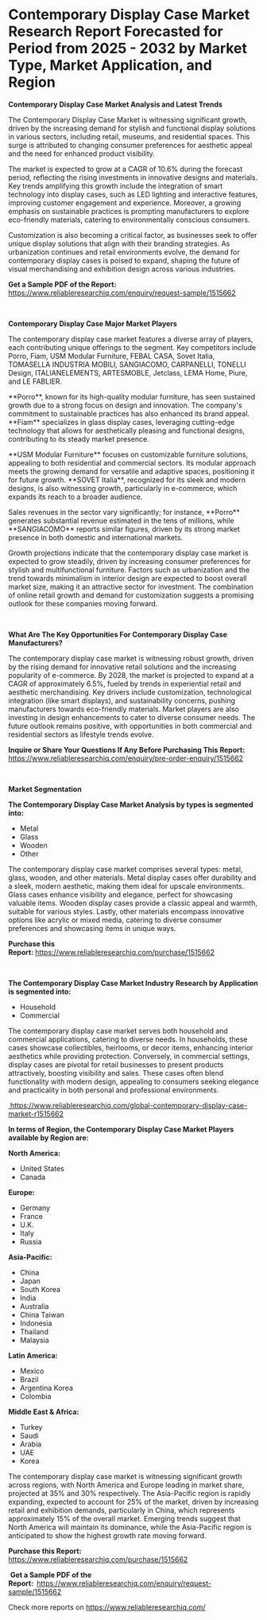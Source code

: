 <p><h1>Contemporary Display Case Market Research Report Forecasted for Period from 2025 -  2032 by Market Type, Market Application, and Region</h1></p><p><strong>Contemporary Display Case Market Analysis and Latest Trends</strong></p>
<p><p>The Contemporary Display Case Market is witnessing significant growth, driven by the increasing demand for stylish and functional display solutions in various sectors, including retail, museums, and residential spaces. This surge is attributed to changing consumer preferences for aesthetic appeal and the need for enhanced product visibility. </p><p>The market is expected to grow at a CAGR of 10.6% during the forecast period, reflecting the rising investments in innovative designs and materials. Key trends amplifying this growth include the integration of smart technology into display cases, such as LED lighting and interactive features, improving customer engagement and experience. Moreover, a growing emphasis on sustainable practices is prompting manufacturers to explore eco-friendly materials, catering to environmentally conscious consumers. </p><p>Customization is also becoming a critical factor, as businesses seek to offer unique display solutions that align with their branding strategies. As urbanization continues and retail environments evolve, the demand for contemporary display cases is poised to expand, shaping the future of visual merchandising and exhibition design across various industries.</p></p>
<p><strong>Get a Sample PDF of the Report:&nbsp;</strong> <a href="https://www.reliableresearchiq.com/enquiry/request-sample/1515662?utm_campaign=3350&utm_medium=2&utm_source=Github&utm_content=ia&utm_term=05042025&utm_id=contemporary-display-case">https://www.reliableresearchiq.com/enquiry/request-sample/1515662</a></p>
<p>&nbsp;</p>
<p><strong>Contemporary Display Case Major Market Players</strong></p>
<p><p>The contemporary display case market features a diverse array of players, each contributing unique offerings to the segment. Key competitors include Porro, Fiam, USM Modular Furniture, FEBAL CASA, Sovet Italia, TOMASELLA INDUSTRIA MOBILI, SANGIACOMO, CARPANELLI, TONELLI Design, ITALIANELEMENTS, ARTESMOBLE, Jetclass, LEMA Home, Piure, and LE FABLIER.</p><p>**Porro**, known for its high-quality modular furniture, has seen sustained growth due to a strong focus on design and innovation. The company's commitment to sustainable practices has also enhanced its brand appeal. **Fiam** specializes in glass display cases, leveraging cutting-edge technology that allows for aesthetically pleasing and functional designs, contributing to its steady market presence.</p><p>**USM Modular Furniture** focuses on customizable furniture solutions, appealing to both residential and commercial sectors. Its modular approach meets the growing demand for versatile and adaptive spaces, positioning it for future growth. **SOVET Italia**, recognized for its sleek and modern designs, is also witnessing growth, particularly in e-commerce, which expands its reach to a broader audience.</p><p>Sales revenues in the sector vary significantly; for instance, **Porro** generates substantial revenue estimated in the tens of millions, while **SANGIACOMO** reports similar figures, driven by its strong market presence in both domestic and international markets. </p><p>Growth projections indicate that the contemporary display case market is expected to grow steadily, driven by increasing consumer preferences for stylish and multifunctional furniture. Factors such as urbanization and the trend towards minimalism in interior design are expected to boost overall market size, making it an attractive sector for investment. The combination of online retail growth and demand for customization suggests a promising outlook for these companies moving forward.</p></p>
<p>&nbsp;</p>
<p><strong>What Are The Key Opportunities For Contemporary Display Case Manufacturers?</strong></p>
<p><p>The contemporary display case market is witnessing robust growth, driven by the rising demand for innovative retail solutions and the increasing popularity of e-commerce. By 2028, the market is projected to expand at a CAGR of approximately 6.5%, fueled by trends in experiential retail and aesthetic merchandising. Key drivers include customization, technological integration (like smart displays), and sustainability concerns, pushing manufacturers towards eco-friendly materials. Market players are also investing in design enhancements to cater to diverse consumer needs. The future outlook remains positive, with opportunities in both commercial and residential sectors as lifestyle trends evolve.</p></p>
<p><strong>Inquire or Share Your Questions If Any Before Purchasing This Report:</strong> <a href="https://www.reliableresearchiq.com/enquiry/pre-order-enquiry/1515662?utm_campaign=3350&utm_medium=2&utm_source=Github&utm_content=ia&utm_term=05042025&utm_id=contemporary-display-case">https://www.reliableresearchiq.com/enquiry/pre-order-enquiry/1515662</a></p>
<p>&nbsp;</p>
<p><strong>Market Segmentation</strong></p>
<p><strong>The Contemporary Display Case Market Analysis by types is segmented into:</strong></p>
<p><ul><li>Metal</li><li>Glass</li><li>Wooden</li><li>Other</li></ul></p>
<p><p>The contemporary display case market comprises several types: metal, glass, wooden, and other materials. Metal display cases offer durability and a sleek, modern aesthetic, making them ideal for upscale environments. Glass cases enhance visibility and elegance, perfect for showcasing valuable items. Wooden display cases provide a classic appeal and warmth, suitable for various styles. Lastly, other materials encompass innovative options like acrylic or mixed media, catering to diverse consumer preferences and showcasing items in unique ways.</p></p>
<p><strong>Purchase this Report:&nbsp;</strong><a href="https://www.reliableresearchiq.com/purchase/1515662?utm_campaign=3350&utm_medium=2&utm_source=Github&utm_content=ia&utm_term=05042025&utm_id=contemporary-display-case">https://www.reliableresearchiq.com/purchase/1515662</a></p>
<p>&nbsp;</p>
<p><strong>The Contemporary Display Case Market Industry Research by Application is segmented into:</strong></p>
<p><ul><li>Household</li><li>Commercial</li></ul></p>
<p><p>The contemporary display case market serves both household and commercial applications, catering to diverse needs. In households, these cases showcase collectibles, heirlooms, or decor items, enhancing interior aesthetics while providing protection. Conversely, in commercial settings, display cases are pivotal for retail businesses to present products attractively, boosting visibility and sales. These cases often blend functionality with modern design, appealing to consumers seeking elegance and practicality in both personal and professional environments.</p></p>
<p><a href="https://www.reliableresearchiq.com/global-contemporary-display-case-market-r1515662?utm_campaign=3350&utm_medium=2&utm_source=Github&utm_content=ia&utm_term=05042025&utm_id=contemporary-display-case">&nbsp;https://www.reliableresearchiq.com/global-contemporary-display-case-market-r1515662</a></p>
<p><strong>In terms of Region, the Contemporary Display Case Market Players available by Region are:</strong></p>
<p>
    <p> <strong> North America: </strong>
        <ul>
            <li>United States</li>
            <li>Canada</li>
        </ul>
        </p> 
    <p> <strong> Europe: </strong>
        <ul>
            <li>Germany</li>
            <li>France</li>
            <li>U.K.</li>
            <li>Italy</li>
            <li>Russia</li>
        </ul>
        </p> 
    <p> <strong> Asia-Pacific: </strong>
        <ul>
            <li>China</li>
            <li>Japan</li>
            <li>South Korea</li>
            <li>India</li>
            <li>Australia</li>
            <li>China Taiwan</li>
            <li>Indonesia</li>
            <li>Thailand</li>
            <li>Malaysia</li>
        </ul>
        </p> 
    <p> <strong> Latin America: </strong>
        <ul>
            <li>Mexico</li>
            <li>Brazil</li>
            <li>Argentina Korea</li>
            <li>Colombia</li>
        </ul>
        </p> 
    <p> <strong> Middle East & Africa: </strong>
        <ul>
            <li>Turkey</li>
            <li>Saudi</li>
            <li>Arabia</li>
            <li>UAE</li>
            <li>Korea</li>
        </ul>
    </p>
    </p>
<p><p>The contemporary display case market is witnessing significant growth across regions, with North America and Europe leading in market share, projected at 35% and 30% respectively. The Asia-Pacific region is rapidly expanding, expected to account for 25% of the market, driven by increasing retail and exhibition demands, particularly in China, which represents approximately 15% of the overall market. Emerging trends suggest that North America will maintain its dominance, while the Asia-Pacific region is anticipated to show the highest growth rate moving forward.</p></p>
<p><strong>Purchase this Report: </strong><a href="https://www.reliableresearchiq.com/purchase/1515662?utm_campaign=3350&utm_medium=2&utm_source=Github&utm_content=ia&utm_term=05042025&utm_id=contemporary-display-case">https://www.reliableresearchiq.com/purchase/1515662</a></p>
<p>&nbsp;<strong>Get a Sample PDF of the Report:&nbsp;&nbsp;</strong><a href="https://www.reliableresearchiq.com/enquiry/request-sample/1515662?utm_campaign=3350&utm_medium=2&utm_source=Github&utm_content=ia&utm_term=05042025&utm_id=contemporary-display-case">https://www.reliableresearchiq.com/enquiry/request-sample/1515662</a></p>
<p><strong></strong></p>
<p>Check more reports on <a href="https://www.reliableresearchiq.com/?utm_campaign=3350&utm_medium=2&utm_source=Github&utm_content=ia&utm_term=05042025&utm_id=contemporary-display-case">https://www.reliableresearchiq.com/</a></p>